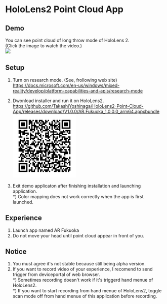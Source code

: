 # HoloLens2 Point Cloud App
 
 ## Demo
You can see point cloud of long throw mode of HoloLens 2.<br>
(Click the image to watch the video.)<br>
[![](https://img.youtube.com/vi/6-AN_7Xj8f8/0.jpg)](https://www.youtube.com/watch?v=6-AN_7Xj8f8)
 
 ## Setup
1. Turn on research mode. (See, frollowing web site) <br>
https://docs.microsoft.com/en-us/windows/mixed-reality/develop/platform-capabilities-and-apis/research-mode
 
2. Dwonload installer and run it on HoloLens2. <br>
https://github.com/TakashiYoshinaga/HoloLens2-Point-Cloud-App/releases/download/V1.0.0/AR.Fukuoka_1.0.0.0_arm64.appxbundle <br>
![QR](https://github.com/TakashiYoshinaga/HoloLens2-Point-Cloud-App/blob/main/canvas.png "installer")

3. Exit demo applicaton after finishing installation and launching application. <br>
*) Color mapping does not work correctly when the app is first launched.

## Experience
1. Launch app named AR Fukuoka
2. Do not move your head until point cloud appear in front of you.

## Notice
1. You must agree it's not stable because still being alpha version.
2. If you want to record video of your experience, I recomend to send trigger from deviceportal of web browser.  <br>
*) Sometimes recording doesn't work if it's triggerd hand menue of HoloLens2. <br>
*) If you want to start recording from hand menue of HoloLens2, toggle scan mode off from hand menue of this application before recording.  <br>
